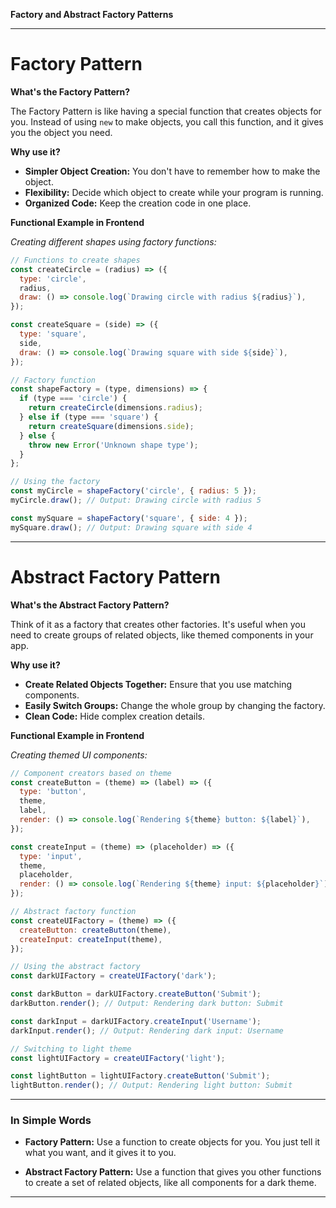 **Factory and Abstract Factory Patterns**

---

# **Factory Pattern**

**What's the Factory Pattern?**

The Factory Pattern is like having a special function that creates objects for you. Instead of using `new` to make objects, you call this function, and it gives you the object you need.

**Why use it?**

- **Simpler Object Creation:** You don't have to remember how to make the object.
- **Flexibility:** Decide which object to create while your program is running.
- **Organized Code:** Keep the creation code in one place.

**Functional Example in Frontend**

*Creating different shapes using factory functions:*

```javascript
// Functions to create shapes
const createCircle = (radius) => ({
  type: 'circle',
  radius,
  draw: () => console.log(`Drawing circle with radius ${radius}`),
});

const createSquare = (side) => ({
  type: 'square',
  side,
  draw: () => console.log(`Drawing square with side ${side}`),
});

// Factory function
const shapeFactory = (type, dimensions) => {
  if (type === 'circle') {
    return createCircle(dimensions.radius);
  } else if (type === 'square') {
    return createSquare(dimensions.side);
  } else {
    throw new Error('Unknown shape type');
  }
};

// Using the factory
const myCircle = shapeFactory('circle', { radius: 5 });
myCircle.draw(); // Output: Drawing circle with radius 5

const mySquare = shapeFactory('square', { side: 4 });
mySquare.draw(); // Output: Drawing square with side 4
```

---

# **Abstract Factory Pattern**

**What's the Abstract Factory Pattern?**

Think of it as a factory that creates other factories. It's useful when you need to create groups of related objects, like themed components in your app.

**Why use it?**

- **Create Related Objects Together:** Ensure that you use matching components.
- **Easily Switch Groups:** Change the whole group by changing the factory.
- **Clean Code:** Hide complex creation details.

**Functional Example in Frontend**

*Creating themed UI components:*

```javascript
// Component creators based on theme
const createButton = (theme) => (label) => ({
  type: 'button',
  theme,
  label,
  render: () => console.log(`Rendering ${theme} button: ${label}`),
});

const createInput = (theme) => (placeholder) => ({
  type: 'input',
  theme,
  placeholder,
  render: () => console.log(`Rendering ${theme} input: ${placeholder}`),
});

// Abstract factory function
const createUIFactory = (theme) => ({
  createButton: createButton(theme),
  createInput: createInput(theme),
});

// Using the abstract factory
const darkUIFactory = createUIFactory('dark');

const darkButton = darkUIFactory.createButton('Submit');
darkButton.render(); // Output: Rendering dark button: Submit

const darkInput = darkUIFactory.createInput('Username');
darkInput.render(); // Output: Rendering dark input: Username

// Switching to light theme
const lightUIFactory = createUIFactory('light');

const lightButton = lightUIFactory.createButton('Submit');
lightButton.render(); // Output: Rendering light button: Submit
```

---

### **In Simple Words**

- **Factory Pattern:** Use a function to create objects for you. You just tell it what you want, and it gives it to you.

- **Abstract Factory Pattern:** Use a function that gives you other functions to create a set of related objects, like all components for a dark theme.

---

